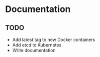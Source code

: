 # Documentation

## TODO

* Add latest tag to new Docker containers
* Add etcd to Kubernetes
* Write documentation

